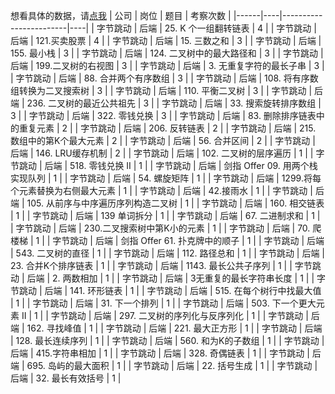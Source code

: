 想看具体的数据，请[点我](https://github.com/afatcoder/LeetcodeTop/blob/master/bytedance/backend_detail.md)
| 公司   | 岗位 | 题目                     | 考察次数 |
|------|----|------------------------|----|
| 字节跳动 | 后端 | 25\. K 个一组翻转链表         | 4  |
| 字节跳动 | 后端 | 121\.买卖股票              | 4  |
| 字节跳动 | 后端 | 15\. 三数之和              | 3  |
| 字节跳动 | 后端 | 155\. 最小栈              | 3  |
| 字节跳动 | 后端 | 124\. 二叉树中的最大路径和       | 3  |
| 字节跳动 | 后端 | 199\.二叉树的右视图           | 3  |
| 字节跳动 | 后端 | 3\. 无重复字符的最长子串         | 3  |
| 字节跳动 | 后端 | 88\. 合并两个有序数组          | 3  |
| 字节跳动 | 后端 | 108\. 将有序数组转换为二叉搜索树    | 3  |
| 字节跳动 | 后端 | 110\. 平衡二叉树            | 3  |
| 字节跳动 | 后端 | 236\. 二叉树的最近公共祖先       | 3  |
| 字节跳动 | 后端 | 33\. 搜索旋转排序数组          | 3  |
| 字节跳动 | 后端 | 322\. 零钱兑换             | 3  |
| 字节跳动 | 后端 | 83\. 删除排序链表中的重复元素      | 2  |
| 字节跳动 | 后端 | 206\. 反转链表             | 2  |
| 字节跳动 | 后端 | 215\. 数组中的第K个最大元素      | 2  |
| 字节跳动 | 后端 | 56\. 合并区间              | 2  |
| 字节跳动 | 后端 | 146\. LRU缓存机制          | 2  |
| 字节跳动 | 后端 | 102\. 二叉树的层序遍历         | 1  |
| 字节跳动 | 后端 | 518\. 零钱兑换 II          | 1  |
| 字节跳动 | 后端 | 剑指 Offer 09\. 用两个栈实现队列 | 1  |
| 字节跳动 | 后端 | 54\. 螺旋矩阵              | 1  |
| 字节跳动 | 后端 | 1299\.将每个元素替换为右侧最大元素   | 1  |
| 字节跳动 | 后端 | 42\.接雨水                | 1  |
| 字节跳动 | 后端 | 105\. 从前序与中序遍历序列构造二叉树  | 1  |
| 字节跳动 | 后端 | 160\. 相交链表             | 1  |
| 字节跳动 | 后端 | 139 单词拆分               | 1  |
| 字节跳动 | 后端 | 67\. 二进制求和             | 1  |
| 字节跳动 | 后端 | 230\.二叉搜索树中第K小的元素      | 1  |
| 字节跳动 | 后端 | 70\. 爬楼梯               | 1  |
| 字节跳动 | 后端 | 剑指 Offer 61\. 扑克牌中的顺子  | 1  |
| 字节跳动 | 后端 | 543\. 二叉树的直径           | 1  |
| 字节跳动 | 后端 | 112\. 路径总和             | 1  |
| 字节跳动 | 后端 | 23\. 合并K个排序链表          | 1  |
| 字节跳动 | 后端 | 1143\. 最长公共子序列         | 1  |
| 字节跳动 | 后端 | 2\. 两数相加               | 1  |
| 字节跳动 | 后端 | 3无重复的最长字符串长度           | 1  |
| 字节跳动 | 后端 | 141\. 环形链表             | 1  |
| 字节跳动 | 后端 | 515\. 在每个树行中找最大值       | 1  |
| 字节跳动 | 后端 | 31\. 下一个排列             | 1  |
| 字节跳动 | 后端 | 503\. 下一个更大元素 II       | 1  |
| 字节跳动 | 后端 | 297\. 二叉树的序列化与反序列化     | 1  |
| 字节跳动 | 后端 | 162\. 寻找峰值             | 1  |
| 字节跳动 | 后端 | 221\. 最大正方形            | 1  |
| 字节跳动 | 后端 | 128\. 最长连续序列           | 1  |
| 字节跳动 | 后端 | 560\. 和为K的子数组          | 1  |
| 字节跳动 | 后端 | 415\.字符串相加             | 1  |
| 字节跳动 | 后端 | 328\. 奇偶链表             | 1  |
| 字节跳动 | 后端 | 695\. 岛屿的最大面积          | 1  |
| 字节跳动 | 后端 | 22\. 括号生成              | 1  |
| 字节跳动 | 后端 | 32\. 最长有效括号            | 1  |
